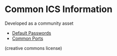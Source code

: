 # Common ICS Information

Developed as a community asset

- [Default Passwords](/configurations#default-password-lists)
- [Common Ports](/protocols/PORTS.md)

(creative commons license)
